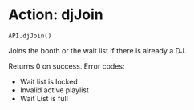 Action: djJoin
====

```
API.djJoin()
```
Joins the booth or the wait list if there is already a DJ.

Returns 0 on success. Error codes:

 - Wait list is locked
 - Invalid active playlist
 - Wait List is full
